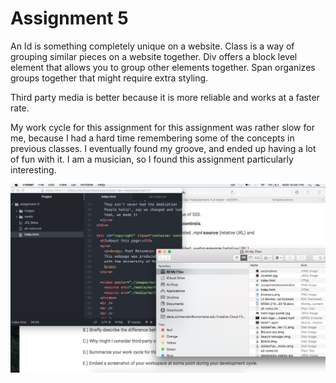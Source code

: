 # Assignment 5

An Id is something completely unique on a website. Class is a way of grouping similar pieces on a website together. Div offers a block level element that allows you to group other elements together. Span organizes groups together that might require extra styling.

Third party media is better because it is more reliable and works at a faster rate.

My work cycle for this assignment for this assignment was rather slow for me, because I had a hard time remembering some of the concepts in previous classes. I eventually found my groove, and ended up having a lot of fun with it. I am a musician, so I found this assignment particularly interesting.

![Work Space](./images/screenshot.png)
